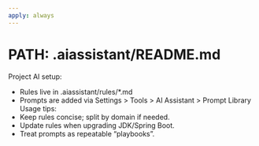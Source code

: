 ```yaml
---
apply: always
---
```


# PATH: .aiassistant/README.md

Project AI setup:
- Rules live in .aiassistant/rules/*.md
- Prompts are added via Settings > Tools > AI Assistant > Prompt Library
  Usage tips:
- Keep rules concise; split by domain if needed.
- Update rules when upgrading JDK/Spring Boot.
- Treat prompts as repeatable “playbooks”.
